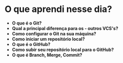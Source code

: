 # O que aprendi nesse dia?
- **O que é o Git?**  
- **Qual a principal diferença para os - outros VCS's?**  
- **Como configurar o Git na sua máquina?**  
- **Como iniciar um repositório local?**  
- **O que é o GitHub?**  
- **Como subir seu repositório local para o GitHub?**  
- **O que é Branch, Merge, Commit?**  
